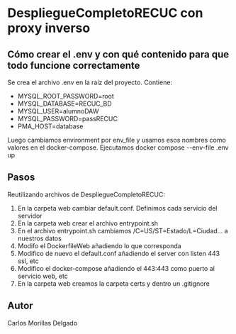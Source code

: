 # DespliegueCompletoRECUC con proxy inverso
## Cómo crear el .env y con qué contenido para que todo funcione correctamente
Se crea el archivo .env en la raíz del proyecto. Contiene:

- MYSQL_ROOT_PASSWORD=root
- MYSQL_DATABASE=RECUC_BD
- MYSQL_USER=alumnoDAW
- MYSQL_PASSWORD=passRECUC
- PMA_HOST=database

Luego cambiamos environment por env_file y usamos esos nombres como valores en el docker-compose.
Ejecutamos docker compose --env-file .env up
## Pasos
Reutilizando archivos de DespliegueCompletoRECUC:
1. En la carpeta web cambiar default.conf. Definimos cada servicio del servidor
2. En la carpeta web crear el archivo entrypoint.sh
3. En el archivo entrypoint.sh cambiamos /C=US/ST=Estado/L=Ciudad... a nuestros datos
4. Modifo el DockerfileWeb añadiendo lo que corresponda
5. Modifico de nuevo el default.conf añadiendo el server con listen 443 ssl, etc
6. Modifico el docker-compose añadiendo el 443:443 como puerto al servicio web, etc
7. En la carpeta web creamos la carpeta certs y dentro un .gitignore
## Autor
Carlos Morillas Delgado
